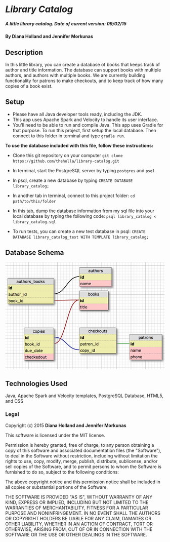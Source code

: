 # _Library Catalog_

##### A little library catalog. Date of current version: 09/02/15

#### By **Diana Holland and Jennifer Morkunas**

## Description

In this little library, you can create a database of books that keeps track of author and title information. The database can support books with multiple authors, and authors with multiple books. We are currently building functionality for patrons to make checkouts, and to keep track of how many copies of a book exist.

## Setup

* Please have all Java developer tools ready, including the JDK.
* This app uses Apache Spark and Velocity to handle its user interface.
* You'll need to be able to run and compile Java. This app uses Gradle for that purpose. To run this project, first setup the local database. Then connect to this folder in terminal and type ```gradle run```.

**To use the database included with this file, follow these instructions:**

* Clone this git repository on your computer ```git clone https://github.com/theholla/library-catalog.git```
* In terminal, start the PostgreSQL server by typing ```postgres``` and ```psql```
* In psql, create a new database by typing ```CREATE DATABASE library_catalog;```
* In another tab in terminal, connect to this project folder: ```cd path/to/this/folder```
* In this tab, dump the database information from my sql file into your local database by typing the following code: ```psql library_catalog < library_catalog.sql```

* To run tests, you can create a new test database in psql: ```CREATE DATABASE library_catalog_test WITH TEMPLATE library_catalog;```

## Database Schema

<img src="/src/main/resources/public/img/sql_schema.png">

## Technologies Used

Java, Apache Spark and Velocity templates, PostgreSQL Database, HTML5, and CSS

### Legal

Copyright (c) 2015 **Diana Holland and Jennifer Morkunas**

This software is licensed under the MIT license.

Permission is hereby granted, free of charge, to any person obtaining a copy
of this software and associated documentation files (the "Software"), to deal
in the Software without restriction, including without limitation the rights
to use, copy, modify, merge, publish, distribute, sublicense, and/or sell
copies of the Software, and to permit persons to whom the Software is
furnished to do so, subject to the following conditions:

The above copyright notice and this permission notice shall be included in
all copies or substantial portions of the Software.

THE SOFTWARE IS PROVIDED "AS IS", WITHOUT WARRANTY OF ANY KIND, EXPRESS OR
IMPLIED, INCLUDING BUT NOT LIMITED TO THE WARRANTIES OF MERCHANTABILITY,
FITNESS FOR A PARTICULAR PURPOSE AND NONINFRINGEMENT. IN NO EVENT SHALL THE
AUTHORS OR COPYRIGHT HOLDERS BE LIABLE FOR ANY CLAIM, DAMAGES OR OTHER
LIABILITY, WHETHER IN AN ACTION OF CONTRACT, TORT OR OTHERWISE, ARISING FROM,
OUT OF OR IN CONNECTION WITH THE SOFTWARE OR THE USE OR OTHER DEALINGS IN
THE SOFTWARE.

